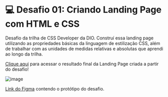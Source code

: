 # 💻 Desafio 01: Criando Landing Page com HTML e CSS

Desafio da trilha de CSS Developer da DIO. Construí essa landing page utilizando as propriedades básicas da linguagem de estilização CSS, além de trabalhar com as unidades de medidas relativas e absolutas que aprendi ao longo da trilha.

[Clique aqui](https://trilha-css-desafio-01-opal.vercel.app/) para acessar o resultado final da Landing Page criada a partir do desafio!

![image](https://user-images.githubusercontent.com/55519539/183538055-6cce606c-7d1d-4d15-a4be-ffeb5b37c956.png)


[Link do Figma](https://www.figma.com/file/3PiokoJj9IhGDnNiWAJbz7/DIO---Desafio-01?node-id=2%3A6) contendo o protótipo do desafio.


